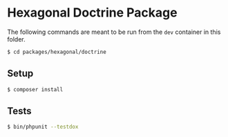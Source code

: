 # Hexagonal Doctrine Package

The following commands are meant to be run from the `dev` container in this
folder.

```bash
$ cd packages/hexagonal/doctrine
```

## Setup

```bash
$ composer install
```

## Tests

```bash
$ bin/phpunit --testdox
```
